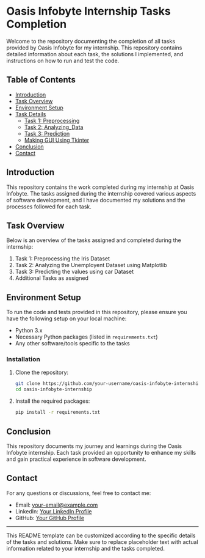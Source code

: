 # Oasis Infobyte Internship Tasks Completion

Welcome to the repository documenting the completion of all tasks provided by Oasis Infobyte for my internship. This repository contains detailed information about each task, the solutions I implemented, and instructions on how to run and test the code.

## Table of Contents

- [Introduction](#introduction)
- [Task Overview](#task-overview)
- [Environment Setup](#environment-setup)
- [Task Details](#task-details)
  - [Task 1: Preprocessing](#task_1)
  - [Task 2: Analyzing_Data](#task_2)
  - [Task 3: Prediction](#task_3)
  - [Making GUI Using Tkinter](#additional-tasks)
- [Conclusion](#conclusion)
- [Contact](#contact)

## Introduction

This repository contains the work completed during my internship at Oasis Infobyte. The tasks assigned during the internship covered various aspects of software development, and I have documented my solutions and the processes followed for each task.

## Task Overview

Below is an overview of the tasks assigned and completed during the internship:

1. Task 1: Preprocessing the Iris Dataset
2. Task 2: Analyzing the Unemployent Dataset using Matplotlib
3. Task 3: Predicting the values using car Dataset
4. Additional Tasks as assigned

## Environment Setup

To run the code and tests provided in this repository, please ensure you have the following setup on your local machine:

- Python 3.x
- Necessary Python packages (listed in `requirements.txt`)
- Any other software/tools specific to the tasks

### Installation

1. Clone the repository:
    ```sh
    git clone https://github.com/your-username/oasis-infobyte-internship.git
    cd oasis-infobyte-internship
    ```

2. Install the required packages:
    ```sh
    pip install -r requirements.txt
    ```

## Conclusion

This repository documents my journey and learnings during the Oasis Infobyte internship. Each task provided an opportunity to enhance my skills and gain practical experience in software development.

## Contact

For any questions or discussions, feel free to contact me:

- Email: your-email@example.com
- LinkedIn: [Your LinkedIn Profile](https://www.linkedin.com/in/your-profile)
- GitHub: [Your GitHub Profile](https://github.com/your-username)

---

This README template can be customized according to the specific details of the tasks and solutions. Make sure to replace placeholder text with actual information related to your internship and the tasks completed.

